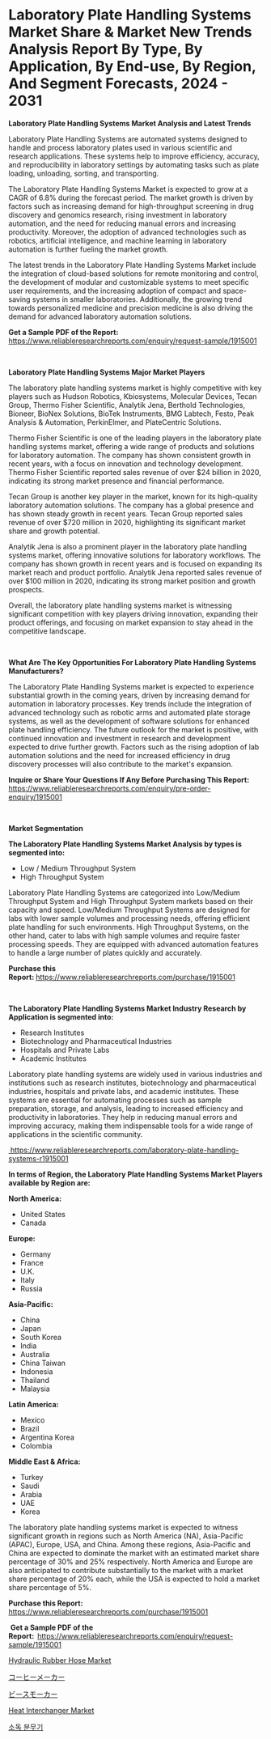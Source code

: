 <p><h1>Laboratory Plate Handling Systems Market Share & Market New Trends Analysis Report By Type, By Application, By End-use, By Region, And Segment Forecasts, 2024 - 2031</h1></p><p><strong>Laboratory Plate Handling Systems Market Analysis and Latest Trends</strong></p>
<p><p>Laboratory Plate Handling Systems are automated systems designed to handle and process laboratory plates used in various scientific and research applications. These systems help to improve efficiency, accuracy, and reproducibility in laboratory settings by automating tasks such as plate loading, unloading, sorting, and transporting.</p><p>The Laboratory Plate Handling Systems Market is expected to grow at a CAGR of 6.8% during the forecast period. The market growth is driven by factors such as increasing demand for high-throughput screening in drug discovery and genomics research, rising investment in laboratory automation, and the need for reducing manual errors and increasing productivity. Moreover, the adoption of advanced technologies such as robotics, artificial intelligence, and machine learning in laboratory automation is further fueling the market growth.</p><p>The latest trends in the Laboratory Plate Handling Systems Market include the integration of cloud-based solutions for remote monitoring and control, the development of modular and customizable systems to meet specific user requirements, and the increasing adoption of compact and space-saving systems in smaller laboratories. Additionally, the growing trend towards personalized medicine and precision medicine is also driving the demand for advanced laboratory automation solutions.</p></p>
<p><strong>Get a Sample PDF of the Report:&nbsp;</strong> <a href="https://www.reliableresearchreports.com/enquiry/request-sample/1915001">https://www.reliableresearchreports.com/enquiry/request-sample/1915001</a></p>
<p>&nbsp;</p>
<p><strong>Laboratory Plate Handling Systems Major Market Players</strong></p>
<p><p>The laboratory plate handling systems market is highly competitive with key players such as Hudson Robotics, Kbiosystems, Molecular Devices, Tecan Group, Thermo Fisher Scientific, Analytik Jena, Berthold Technologies, Bioneer, BioNex Solutions, BioTek Instruments, BMG Labtech, Festo, Peak Analysis & Automation, PerkinElmer, and PlateCentric Solutions.</p><p>Thermo Fisher Scientific is one of the leading players in the laboratory plate handling systems market, offering a wide range of products and solutions for laboratory automation. The company has shown consistent growth in recent years, with a focus on innovation and technology development. Thermo Fisher Scientific reported sales revenue of over $24 billion in 2020, indicating its strong market presence and financial performance.</p><p>Tecan Group is another key player in the market, known for its high-quality laboratory automation solutions. The company has a global presence and has shown steady growth in recent years. Tecan Group reported sales revenue of over $720 million in 2020, highlighting its significant market share and growth potential.</p><p>Analytik Jena is also a prominent player in the laboratory plate handling systems market, offering innovative solutions for laboratory workflows. The company has shown growth in recent years and is focused on expanding its market reach and product portfolio. Analytik Jena reported sales revenue of over $100 million in 2020, indicating its strong market position and growth prospects.</p><p>Overall, the laboratory plate handling systems market is witnessing significant competition with key players driving innovation, expanding their product offerings, and focusing on market expansion to stay ahead in the competitive landscape.</p></p>
<p>&nbsp;</p>
<p><strong>What Are The Key Opportunities For Laboratory Plate Handling Systems Manufacturers?</strong></p>
<p><p>The Laboratory Plate Handling Systems market is expected to experience substantial growth in the coming years, driven by increasing demand for automation in laboratory processes. Key trends include the integration of advanced technology such as robotic arms and automated plate storage systems, as well as the development of software solutions for enhanced plate handling efficiency. The future outlook for the market is positive, with continued innovation and investment in research and development expected to drive further growth. Factors such as the rising adoption of lab automation solutions and the need for increased efficiency in drug discovery processes will also contribute to the market's expansion.</p></p>
<p><strong>Inquire or Share Your Questions If Any Before Purchasing This Report:</strong> <a href="https://www.reliableresearchreports.com/enquiry/pre-order-enquiry/1915001">https://www.reliableresearchreports.com/enquiry/pre-order-enquiry/1915001</a></p>
<p>&nbsp;</p>
<p><strong>Market Segmentation</strong></p>
<p><strong>The Laboratory Plate Handling Systems Market Analysis by types is segmented into:</strong></p>
<p><ul><li>Low / Medium Throughput System</li><li>High Throughput System</li></ul></p>
<p><p>Laboratory Plate Handling Systems are categorized into Low/Medium Throughput System and High Throughput System markets based on their capacity and speed. Low/Medium Throughput Systems are designed for labs with lower sample volumes and processing needs, offering efficient plate handling for such environments. High Throughput Systems, on the other hand, cater to labs with high sample volumes and require faster processing speeds. They are equipped with advanced automation features to handle a large number of plates quickly and accurately.</p></p>
<p><strong>Purchase this Report:&nbsp;</strong><a href="https://www.reliableresearchreports.com/purchase/1915001">https://www.reliableresearchreports.com/purchase/1915001</a></p>
<p>&nbsp;</p>
<p><strong>The Laboratory Plate Handling Systems Market Industry Research by Application is segmented into:</strong></p>
<p><ul><li>Research Institutes</li><li>Biotechnology and Pharmaceutical Industries</li><li>Hospitals and Private Labs</li><li>Academic Institutes</li></ul></p>
<p><p>Laboratory plate handling systems are widely used in various industries and institutions such as research institutes, biotechnology and pharmaceutical industries, hospitals and private labs, and academic institutes. These systems are essential for automating processes such as sample preparation, storage, and analysis, leading to increased efficiency and productivity in laboratories. They help in reducing manual errors and improving accuracy, making them indispensable tools for a wide range of applications in the scientific community.</p></p>
<p><a href="https://www.reliableresearchreports.com/laboratory-plate-handling-systems-r1915001">&nbsp;https://www.reliableresearchreports.com/laboratory-plate-handling-systems-r1915001</a></p>
<p><strong>In terms of Region, the Laboratory Plate Handling Systems Market Players available by Region are:</strong></p>
<p>
    <p> <strong> North America: </strong>
        <ul>
            <li>United States</li>
            <li>Canada</li>
        </ul>
        </p> 
    <p> <strong> Europe: </strong>
        <ul>
            <li>Germany</li>
            <li>France</li>
            <li>U.K.</li>
            <li>Italy</li>
            <li>Russia</li>
        </ul>
        </p> 
    <p> <strong> Asia-Pacific: </strong>
        <ul>
            <li>China</li>
            <li>Japan</li>
            <li>South Korea</li>
            <li>India</li>
            <li>Australia</li>
            <li>China Taiwan</li>
            <li>Indonesia</li>
            <li>Thailand</li>
            <li>Malaysia</li>
        </ul>
        </p> 
    <p> <strong> Latin America: </strong>
        <ul>
            <li>Mexico</li>
            <li>Brazil</li>
            <li>Argentina Korea</li>
            <li>Colombia</li>
        </ul>
        </p> 
    <p> <strong> Middle East & Africa: </strong>
        <ul>
            <li>Turkey</li>
            <li>Saudi</li>
            <li>Arabia</li>
            <li>UAE</li>
            <li>Korea</li>
        </ul>
    </p>
    </p>
<p><p>The laboratory plate handling systems market is expected to witness significant growth in regions such as North America (NA), Asia-Pacific (APAC), Europe, USA, and China. Among these regions, Asia-Pacific and China are expected to dominate the market with an estimated market share percentage of 30% and 25% respectively. North America and Europe are also anticipated to contribute substantially to the market with a market share percentage of 20% each, while the USA is expected to hold a market share percentage of 5%.</p></p>
<p><strong>Purchase this Report: </strong><a href="https://www.reliableresearchreports.com/purchase/1915001">https://www.reliableresearchreports.com/purchase/1915001</a></p>
<p>&nbsp;<strong>Get a Sample PDF of the Report:&nbsp;&nbsp;</strong><a href="https://www.reliableresearchreports.com/enquiry/request-sample/1915001">https://www.reliableresearchreports.com/enquiry/request-sample/1915001</a></p>
<p><strong></strong></p>
<p><p><a href="https://www.linkedin.com/pulse/hydraulic-rubber-hose-market-size-outlook-forecast-t50qe?trackingId=5EMbUHvm3skQ%2BsK8Q1p4Ng%3D%3D">Hydraulic Rubber Hose Market</a></p><p><a href="https://medium.com/@isacsimnis20231/%E3%82%B3%E3%83%BC%E3%83%92%E3%83%BC%E3%83%A1%E3%83%BC%E3%82%AB%E3%83%BC%E5%B8%82%E5%A0%B4%E3%81%AE%E3%83%88%E3%83%AC%E3%83%B3%E3%83%89%E3%81%A8%E5%B8%82%E5%A0%B4%E5%88%86%E6%9E%90%E3%81%AF-2024%E5%B9%B4%E3%81%8B%E3%82%892031%E5%B9%B4%E3%81%BE%E3%81%A7%E3%81%AE%E6%9C%9F%E9%96%93%E3%81%AB%E4%BA%88%E6%B8%AC%E3%81%95%E3%82%8C%E3%81%A6%E3%81%84%E3%81%BE%E3%81%99-93147149069a">コーヒーメーカー</a></p><p><a href="https://medium.com/@amberchain86/%E8%9C%82%E3%81%AE%E3%82%B9%E3%83%A2%E3%83%BC%E3%82%AB%E3%83%BC%E5%B8%82%E5%A0%B4%E3%81%AF-%E5%B8%82%E5%A0%B4%E3%82%B7%E3%82%A7%E3%82%A2-%E5%B8%82%E5%A0%B4%E3%83%88%E3%83%AC%E3%83%B3%E3%83%89-%E5%B8%82%E5%A0%B4%E6%88%90%E9%95%B7%E3%81%AB%E9%96%A2%E3%81%99%E3%82%8B%E6%83%85%E5%A0%B1%E3%82%92%E6%8F%90%E4%BE%9B%E3%81%97%E3%81%BE%E3%81%99-91d842b953d8">ビースモーカー</a></p><p><a href="https://www.linkedin.com/pulse/heat-interchanger-market-size-outlook-forecast-2024-2031-stokks-ywiuf?trackingId=Hn0IehjU0vx%2BnES7m519mw%3D%3D">Heat Interchanger Market</a></p><p><a href="https://medium.com/@douglasvasquez626/%EC%82%B4%EA%B7%A0-%EC%8A%A4%ED%94%84%EB%A0%88%EC%9D%B4%EC%96%B4-%EC%8B%9C%EC%9E%A5-%EA%B7%9C%EB%AA%A8-cagr-2024-2030-%ED%8A%B8%EB%A0%8C%EB%93%9C-87a30de4b1f8">소독 분무기</a></p></p>